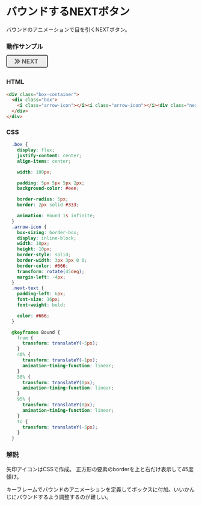 # バウンドするNEXTボタン

バウンドのアニメーションで目を引くNEXTボタン。

### 動作サンプル

<style>
  .box {
    display: flex;
    justify-content: center;
    align-items: center;

    width: 100px;

    padding: 5px 5px 5px 2px;
    background-color: #eee;

    border-radius: 5px;
    border: 2px solid #333;

    animation: Bound 1s infinite;
  }
  .arrow-icon {
    box-sizing: border-box;
    display: inline-block;
    width: 10px;
    height: 10px;
    border-style: solid;
    border-width: 3px 3px 0 0;
    border-color: #666;
    transform: rotate(45deg);
    margin-left: -4px;
  }
  .next-text {
    padding-left: 6px;
    font-size: 16px;
    font-weight: bold;

    color: #666;
  }

  @keyframes Bound {
    from {
      transform: translateY(-5px);
    }
    40% {
      transform: translateY(-1px);
      animation-timing-function: linear;
    }
    50% {
      transform: translateY(0px);
      animation-timing-function: linear;
    }
    95% {
      transform: translateY(0px);
      animation-timing-function: linear;
    }
    to {
      transform: translateY(-5px);
    }
  }
</style>

<div class="box-container">
  <div class="box">
    <i class="arrow-icon"></i><i class="arrow-icon"></i><div class="next-text">NEXT</div>
  </div>
</div>

### HTML
```html
<div class="box-container">
  <div class="box">
    <i class="arrow-icon"></i><i class="arrow-icon"></i><div class="next-text">NEXT</div>
  </div>
</div>
```

### CSS
```css
  .box {
    display: flex;
    justify-content: center;
    align-items: center;

    width: 100px;

    padding: 5px 5px 5px 2px;
    background-color: #eee;

    border-radius: 5px;
    border: 2px solid #333;

    animation: Bound 1s infinite;
  }
  .arrow-icon {
    box-sizing: border-box;
    display: inline-block;
    width: 10px;
    height: 10px;
    border-style: solid;
    border-width: 3px 3px 0 0;
    border-color: #666;
    transform: rotate(45deg);
    margin-left: -4px;
  }
  .next-text {
    padding-left: 6px;
    font-size: 16px;
    font-weight: bold;

    color: #666;
  }

  @keyframes Bound {
    from {
      transform: translateY(-5px);
    }
    40% {
      transform: translateY(-1px);
      animation-timing-function: linear;
    }
    50% {
      transform: translateY(0px);
      animation-timing-function: linear;
    }
    95% {
      transform: translateY(0px);
      animation-timing-function: linear;
    }
    to {
      transform: translateY(-5px);
    }
  }
```

### 解説
矢印アイコンはCSSで作成。
正方形の要素のborderを上と右だけ表示して45度傾け。

キーフレームでバウンドのアニメーションを定義してボックスに付加。いいかんじにバウンドするよう調整するのが難しい。

